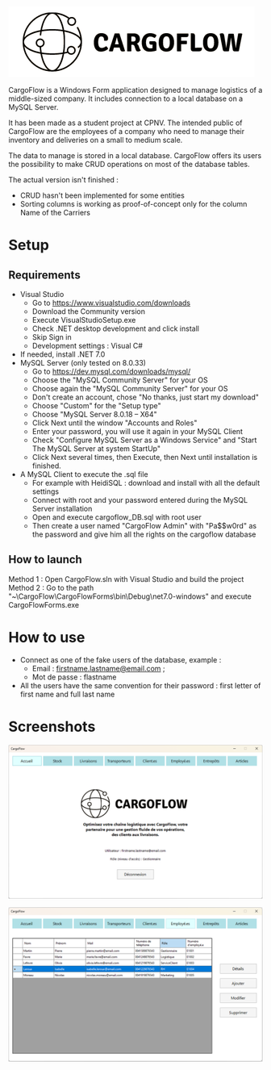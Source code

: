 ![CargoFlow Logo](./assets/img/cargoflow_01_white_small.png)

CargoFlow is a Windows Form application designed to manage logistics of a middle-sized company. It includes connection to a local database on a MySQL Server.

It has been made as a student project at CPNV. The intended public of CargoFlow are the employees of a company who need to manage their inventory and deliveries on a small to medium scale.

The data to manage is stored in a local database. CargoFlow offers its users the possibility to make CRUD operations on most of the database tables.

The actual version isn't finished :
- CRUD hasn't been implemented for some entities
- Sorting columns is working as proof-of-concept only for the column Name of the Carriers

# Setup
## Requirements
- Visual Studio
	- Go to https://www.visualstudio.com/downloads
	- Download the Community version
	- Execute VisualStudioSetup.exe
	- Check .NET desktop development and click install
	- Skip Sign in
	- Development settings : Visual C#
- If needed, install .NET 7.0
- MySQL Server (only tested on 8.0.33)
	- Go to https://dev.mysql.com/downloads/mysql/
	- Choose the "MySQL Community Server" for your OS
	- Choose again the "MySQL Community Server" for your OS
	- Don't create an account, chose "No thanks, just start my download"
	- Choose "Custom" for the "Setup type"
	- Choose "MySQL Server 8.0.18 – X64"
	- Click Next until the window "Accounts and Roles"
	- Enter your password, you will use it again in your MySQL Client
	- Check "Configure MySQL Server as a Windows Service" and "Start The MySQL Server at system StartUp"
	- Click Next several times, then Execute, then Next until installation is finished.
- A MySQL Client to execute the .sql file
	- For example with HeidiSQL : download and install with all the default settings
	- Connect with root and your password entered during the MySQL Server installation
	- Open and execute cargoflow_DB.sql with root user
	- Then create a user named "CargoFlow Admin" with "Pa$$w0rd" as the password and give him all the rights on the cargoflow database	

## How to launch
Method 1 : Open CargoFlow.sln with Visual Studio and build the project <br>
Method 2 : Go to the path "~\CargoFlow\CargoFlowForms\bin\Debug\net7.0-windows" and execute CargoFlowForms.exe

# How to use
- Connect as one of the fake users of the database, example :
	- Email : firstname.lastname@email.com ;
	- Mot de passe : flastname
- All the users have the same convention for their password : first letter of first name and full last name 

# Screenshots
![CargoFlow Logo](./assets/img/screenshot_home_tab.png)

![CargoFlow Logo](./assets/img/screenshot_employees_tab.png)
